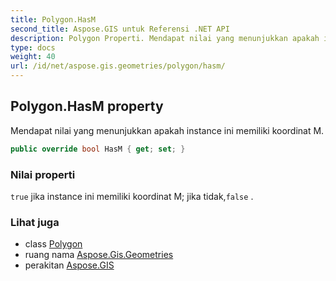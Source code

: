 ```yaml
---
title: Polygon.HasM
second_title: Aspose.GIS untuk Referensi .NET API
description: Polygon Properti. Mendapat nilai yang menunjukkan apakah instance ini memiliki koordinat M.
type: docs
weight: 40
url: /id/net/aspose.gis.geometries/polygon/hasm/
---
```

## Polygon.HasM property

Mendapat nilai yang menunjukkan apakah instance ini memiliki koordinat M.

```csharp
public override bool HasM { get; set; }
```

### Nilai properti

`true` jika instance ini memiliki koordinat M; jika tidak,`false` .

### Lihat juga

* class [Polygon](../)
* ruang nama [Aspose.Gis.Geometries](../../polygon/)
* perakitan [Aspose.GIS](../../../)


